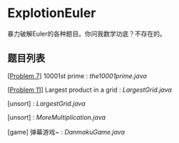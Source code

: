 # ExplotionEuler

暴力破解Euler的各种题目。你问我数学功底？不存在的。


## 题目列表

[[Problem   7](https://projecteuler.net/problem=7)] 10001st prime : *the10001prime.java*

[[Problem   11](https://projecteuler.net/problem=11)] Largest product in a grid : *LargestGrid.java*

[unsort] : *LargestGrid.java*

[unsort] : *MoreMultiplication.java*

[game] 弹幕游戏~ : *DanmakuGame.java*
